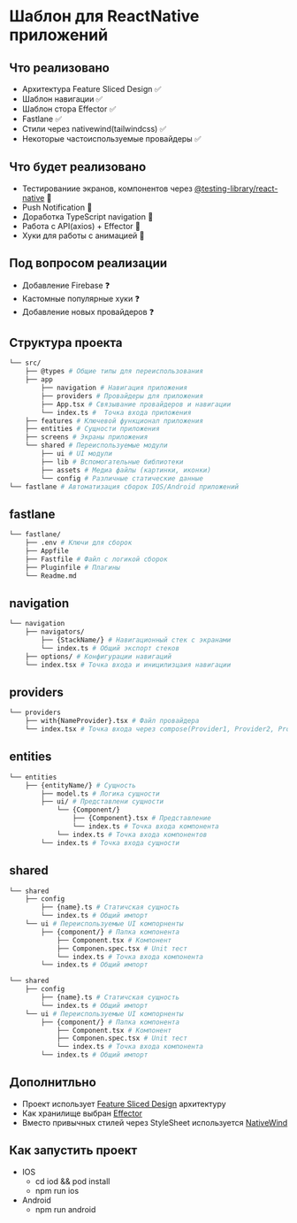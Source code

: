 # Шаблон для ReactNative приложений

## Что реализовано

- Архитектура Feature Sliced Design ✅
- Шаблон навигации ✅
- Шаблон стора Effector ✅
- Fastlane ✅
- Стили через nativewind(tailwindcss) ✅
- Некоторые частоиспользуемые провайдеры ✅

## Что будет реализовано

- Тестированиие экранов, компонентов через [@testing-library/react-native](https://testing-library.com/docs/react-native-testing-library/intro/) 🔲
- Push Notification 🔲
- Доработка TypeScript navigation 🔲
- Работа с API(axios) + Effector 🔲
- Хуки для работы с анимацией 🔲

## Под вопросом реализации
- Добавление Firebase ❓
- Кастомные популярные хуки ❓
- Добавление новых провайдеров ❓

## Структура проекта

```sh
└── src/
    ├── @types # Общие типы для переиспользования
    ├── app
        ├── navigation # Навигация приложения
        ├── providers # Провайдеры для приложения
        ├── App.tsx # Связывание провайдеров и навигации
        └── index.ts #  Точка входа приложения
    ├── features # Ключевой функционал приложения
    ├── entities # Сущности приложения
    ├── screens # Экраны приложения
    └── shared # Переиспользуемые модули
        ├── ui # UI модули
        ├── lib # Вспомогательные библиотеки
        ├── assets # Медиа файлы (картинки, иконки)
        └── config # Различные статические данные
└── fastlane # Автоматизация сборок IOS/Android приложений
```

## fastlane

```sh
└── fastlane/
    ├── .env # Ключи для сборок
    ├── Appfile
    ├── Fastfile # Файл с логикой сборок
    ├── Pluginfile # Плагины
    └── Readme.md
```

## navigation

```sh
└── navigation
    ├── navigators/
        ├── {StackName/} # Навигационный стек с экранами
        └── index.ts # Общий экспорт стеков
    ├── options/ # Конфигурации навигаций
    └── index.tsx # Точка входа и иницилизцаия навигации
```

## providers

```sh
└── providers
    ├── with{NameProvider}.tsx # Файл провайдера
    └── index.tsx # Точка входа через compose(Provider1, Provider2, Provider3)
```

## entities

```sh
└── entities
    ├── {entityName/} # Сущность
        ├── model.ts # Логика сущности
        ├── ui/ # Представлени сущности
            └── {Component/}
                ├── {Component}.tsx # Представление
                └── index.ts # Точка входа компонента
            └── index.ts # Точка входа компонентов
        └── index.ts # Точка входа сущности
```

## shared

```sh
└── shared
    ├── config
        ├── {name}.ts # Статичская сущность
        └── index.ts # Общий импорт
    └── ui # Переиспользуемые UI компорненты
        ├── {component/} # Папка компонента
            ├── Component.tsx # Компонент
            ├── Componen.spec.tsx # Unit тест
            └── index.ts # Точка входа компонента
        └── index.ts # Общий импорт
```

```sh
└── shared
    ├── config
        ├── {name}.ts # Статичская сущность
        └── index.ts # Общий импорт
    └── ui # Переиспользуемые UI компорненты
        ├── {component/} # Папка компонента
            ├── Component.tsx # Компонент
            ├── Componen.spec.tsx # Unit тест
            └── index.ts # Точка входа компонента
        └── index.ts # Общий импорт
```

## Дополнитльно

- Проект использует [Feature Sliced Design](https://feature-sliced.design) архитектуру
- Как хранилище выбран [Effector](https://effector.dev)
- Вместо привычных стилей через StyleSheet используется [NativeWind](https://www.nativewind.dev/)

## Как запустить проект

- IOS
  - cd iod && pod install
  - npm run ios
- Android
  - npm run android
